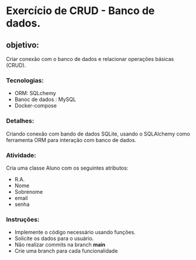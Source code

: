 # Exercício de CRUD - Banco de dados.

## objetivo:
Criar conexão com o banco de dados e relacionar operações básicas (CRUD).

### Tecnologias:
- ORM: SQLchemy
- Banoc de dados : MySQL
- Docker-compose

### Detalhes:
Criando conexão com bando de dados SQLite, usando o SQLAlchemy como ferramenta ORM para interação com banco de dados.

### Atividade:
Cria uma classe Aluno com os seguintes atributos:
- R.A.
- Nome
- Sobrenome
- email
- senha

### Instruções:
- Implemente o código necessário usando funções.
- Solicite os dados para o usuário.
- Não realizar commits na branch **main**
- Crie uma branch para cada funcionalidade
